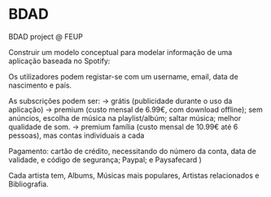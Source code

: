 # BDAD
BDAD project @ FEUP

Construir um modelo conceptual para modelar informação de uma aplicação baseada no Spotify:

Os utilizadores podem registar-se com um username, email, data de nascimento e país.

As subscrições podem ser:
  -> grátis (publicidade durante o uso da aplicação)
  -> premium (custo mensal de 6.99€, com download offline); sem anúncios, escolha de música na playlist/albúm; saltar música; melhor qualidade de som. 
  -> premium família (custo mensal de 10.99€ até 6 pessoas), mas contas individuais a cada

Pagamento: cartão de crédito, necessitando do número da conta, data de validade, e código de segurança; Paypal; e Paysafecard )

Cada artista tem, Albums, Músicas mais populares, Artistas relacionados e Bibliografia.
